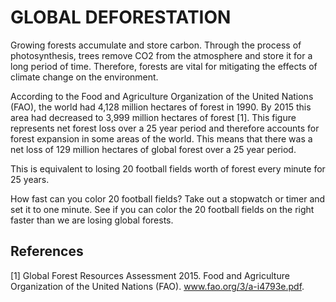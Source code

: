 # GLOBAL DEFORESTATION

Growing forests accumulate and store carbon. Through the process of photosynthesis, trees remove CO2 from the atmosphere and store it for a long period of time. Therefore, forests are vital for mitigating the effects of climate change on the environment.

According to the Food and Agriculture Organization of the United Nations (FAO), the world had 4,128 million hectares of forest in 1990. By 2015 this area had decreased to 3,999 million hectares of forest [1]. This figure represents net forest loss over a 25 year period and therefore accounts for forest expansion in some areas of the world. This means that there was a net loss of 129 million hectares of global forest over a 25 year period.

This is equivalent to losing 20 football fields worth of forest every minute for 25 years.

How fast can you color 20 football fields? Take out a stopwatch or timer and set it to one minute. See if you can color the 20 football fields on the right faster than we are losing global forests.

## References

[1] Global Forest Resources Assessment 2015. Food and Agriculture Organization of the United Nations (FAO). www.fao.org/3/a-i4793e.pdf.
